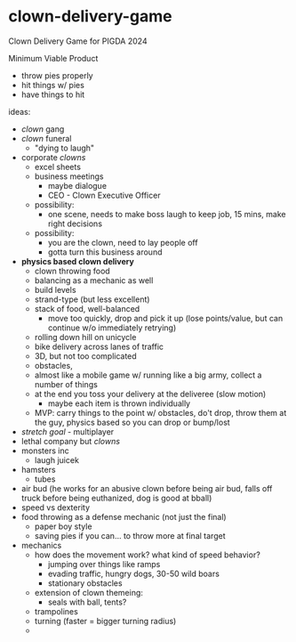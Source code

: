 # clown-delivery-game
Clown Delivery Game for PIGDA 2024

Minimum Viable Product
- throw pies properly
- hit things w/ pies
- have things to hit

ideas:
  - *clown* gang
  - *clown* funeral
    - "dying to laugh"
  - corporate *clowns*
    - excel sheets
    - business meetings
      - maybe dialogue
      - CEO - Clown Executive Officer
    - possibility:
      - one scene, needs to make boss laugh to keep job, 15 mins, make right decisions
    - possibility:
      - you are the clown, need to lay people off
      - gotta turn this business around
  - **physics based clown delivery**
    - clown throwing food
    - balancing as a mechanic as well
    - build levels
    - strand-type (but less excellent) 
    - stack of food, well-balanced
      - move too quickly, drop and pick it up (lose points/value, but can continue w/o immediately retrying)
    - rolling down hill on unicycle
    - bike delivery across lanes of traffic
    - 3D, but not too complicated
    - obstacles, 
    - almost like a mobile game w/ running like a big army, collect a number of things
    - at the end you toss your delivery at the deliveree (slow motion)
      - maybe each item is thrown individually
    - MVP: carry things to the point w/ obstacles, do't drop, throw them at the guy, physics based so you can drop or bump/lost
  - *stretch goal* - multiplayer
  - lethal company but *clowns*
  - monsters inc
    - laugh juicek
  - hamsters
    - tubes
  - air bud (he works for an abusive clown before being air bud, falls off truck before being euthanized, dog is good at bball)
  - speed vs dexterity
  - food throwing as a defense mechanic (not just the final)
    - paper boy style
    - saving pies if you can... to throw more at final target
  - mechanics
    - how does the movement work? what kind of speed behavior?
      - jumping over things like ramps
      - evading traffic, hungry dogs, 30-50 wild boars
      - stationary obstacles
    - extension of clown themeing:
      - seals with ball, tents?
    - trampolines
    - turning (faster = bigger turning radius)
    - 